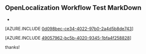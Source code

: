 ## OpenLocalization Workflow Test MarkDown
* 

[AZURE.INCLUDE [0d098bec-ce34-4022-97b0-2a4d5b8de743](calleeMd1.md)]



[AZURE.INCLUDE [49057962-bc5b-4020-9345-1bfa4f258828](calleeMd2.md)]

 
thanks!